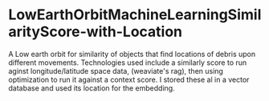 # LowEarthOrbitMachineLearningSimilarityScore-with-Location
A Low earth orbit for similarity of objects that find locations of debris upon different movements. Technologies used include a similarly score to run aginst longitude/latitude space data, (weaviate's rag), then using optimization to run it against a context score. I stored these al in a vector database and used its location for the embedding. 
